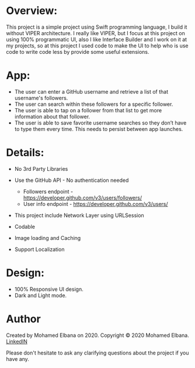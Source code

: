# Overview:

This project is a simple project using Swift programming language, I build it without VIPER architecture. I really like VIPER, but I focus at this project on using 100% programmatic UI, also I like Interface Builder and I work on it at my projects, so at this project I used code to make the UI to help who is use code to write code less by provide some useful extensions.



# App:

- The user can enter a GitHub username and retrieve a list of that username's followers.
- The user can search within these followers for a specific follower.
- The user is able to tap on a follower from that list to get more information about that follower. 
- The user is able to save favorite username searches so they don’t have to type them every time. This needs to persist between app launches.

# Details:

- No 3rd Party Libraries

- Use the GitHub API - No authentication needed 
    - Followers endpoint - https://developer.github.com/v3/users/followers/
    - User info endpoint - https://developer.github.com/v3/users/
    
- This project include Network Layer using URLSession
- Codable
- Image loading and Caching
- Support Localization



# Design:

- 100% Responsive UI  design.
- Dark and Light mode.

# Author

Created by Mohamed Elbana on 2020. Copyright © 2020 Mohamed Elbana.
[LinkedIN](https://www.linkedin.com/in/mohamed-elbana-a5a214ab)

Please don't hesitate to ask any clarifying questions about the project if you have any.

